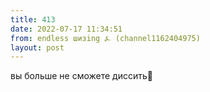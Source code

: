 ```yaml
---
title: 413
date: 2022-07-17 11:34:51
from: endless шизing ⍼ (channel1162404975)
layout: post
---
```


вы больше не сможете диссить👹
